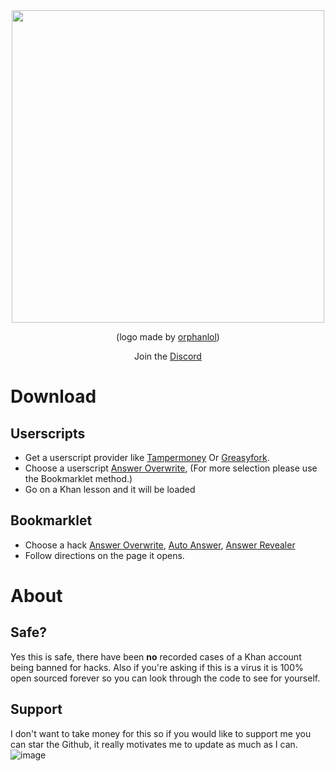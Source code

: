 <div align="center">
  <img src="https://github.com/ilytobias/Khan-Destroyer/assets/165577429/fcd7fa24-a62c-46c8-bc02-78463bd4c64a" width="500" height="500"></img>

  (logo made by [orphanlol](https://github.com/orphanlol))

  Join the [Discord](https://discord.gg/pujbPqMyPF)
</div>

# Download

## Userscripts

* Get a userscript provider like [Tampermoney](https://chromewebstore.google.com/detail/tampermonkey/dhdgffkkebhmkfjojejmpbldmpobfkfo) Or [Greasyfork](https://addons.mozilla.org/en-US/firefox/addon/greasemonkey/).
* Choose a userscript [Answer Overwrite](https://github.com/ilytobias/Khan-Destroyer/raw/main/cheats/overwrite.user.js), (For more selection please use the Bookmarklet method.)
* Go on a Khan lesson and it will be loaded
  
## Bookmarklet

* Choose a hack [Answer Overwrite](https://github.com/ilytobias/Khan-Destroyer/blob/main/cheats/answer_overwrite.md), [Auto Answer](https://github.com/ilytobias/Khan-Destroyer/blob/main/cheats/auto_answer.md), [Answer Revealer](https://github.com/ilytobias/Khan-Destroyer/blob/main/cheats/show_answers.md)
* Follow directions on the page it opens. 

# About

## Safe?
Yes this is safe, there have been **no** recorded cases of a Khan account being banned for hacks. Also if you're asking if this is a virus it is 100% open sourced forever so you can look through the code to see for yourself.

## Support
I don't want to take money for this so if you would like to support me you can star the Github, it really motivates me to update as much as I can.
<br>
![image](https://github.com/ilytobias/Khan-Destroyer/assets/165577429/673061fc-c131-423b-a81b-daf862b96493)

